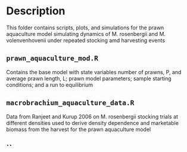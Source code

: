 # Description  
This folder contains scripts, plots, and simulations for the prawn aquaculture model simulating dynamics of M. rosenbergii and M. volenvenhovenii under repeated stocking amd harvesting events  

## `prawn_aquaculture_mod.R`  
Contains the base model with state variables number of prawns, P, and average prawn length, L; prawn model parameters; sample starting conditions; and a run to equilibrium

## `macrobrachium_aquaculture_data.R`  
Data from Ranjeet and Kurup 2006 on M. rosenbergii stocking trials at different densities used to derive density dependence and marketable biomass from the harvest for the prawn aquaculture model  

## ``